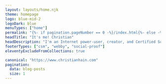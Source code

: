 ```yaml
---
layout: layouts/home.njk
theme: homepage
logo: blue-mid-2
logoDark: blue
menuTypes: ["home"]
permalink: "{%- if pagination.pageNumber == 0 -%}/index.html{%- else -%}/.delete/homepages/{{- pagination.pageNumber -}}/{%- endif -%}"
headTitle: "It's me! Christian"
headDescription: "I'm an Internet power-user, creator, and Certified Scrum Developer® engineer. Specializing in browser-based experiences, my goal is to share what I know."
footerTypes: ["csm", "webby", "social-proof"]
eleventyExcludeFromCollections: true

canonical: "https://www.christianhain.com"
pagination:
  data: blog-posts
  size: 1
---
```

